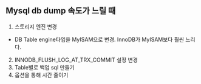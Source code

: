 

## Mysql db dump 속도가 느릴 때 
1. 스토리지 엔진 변경 
- DB Table engine타입을 MyISAM으로 변경. InnoDB가 MyISAM보다 훨씬 느리다.


2. INNODB_FLUSH_LOG_AT_TRX_COMMIT 설정 변경 
3. Table별로 백업 sql 만들기 
4. 옵션을 통해 시간 줄이기

